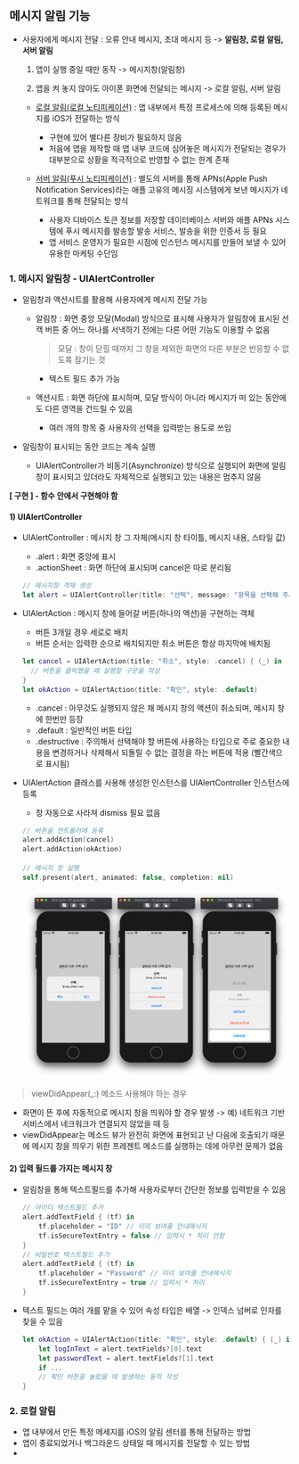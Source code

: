 ## 메시지 알림 기능

- 사용자에게 메시지 전달 : 오류 안내 메시지, 초대 메시지 등 -> **알림창, 로컬 알림, 서버 알림**

  1. 앱이 실행 중일 때만 동작 -> 메시지창(알림창)

  2. 앱을 켜 놓지 않아도 아이폰 화면에 전달되는 메시지 -> 로컬 알림, 서버 알림

  - <u>로컬 알림(로컬 노티피케이션)</u> : 앱 내부에서 특정 프로세스에 의해 등록된 메시지를 iOS가 전달하는 방식

    - 구현에 있어 별다른 장비가 필요하지 않음
    - 처음에 앱을 제작할 때 앱 내부 코드에 심어놓은 메시지가 전달되는 경우가 대부분으로 상황을 적극적으로 반영할 수 없는 한계 존재

  - <u>서버 알림(푸시 노티피케이션)</u> : 별도의 서버를 통해 APNs(Apple Push Notification Services)라는 애플 고유의 메시징 시스템에게 보낸 메시지가 네트워크를 통해 전달되는 방식

    - 사용자 디바이스 토큰 정보를 저장할 데이터베이스 서버와 애플 APNs 시스템에 푸시 메시지를 발송할 발송 서비스, 발송을 위한 인증서 등 필요
    - 앱 서비스 운영자가 필요한 시점에 인스턴스 메시지를 만들어 보낼 수 있어 유용한 마케팅 수단임

    

### 1. 메시지 알림창 - UIAlertController

- 알림창과 액션시트를 활용해 사용자에게 메시지 전달 가능

  - 알림창 : 화면 중앙 모달(Modal) 방식으로 표시해 사용자가 알림창에 표시된 선캑 버튼 중 어느 하나를 서낵하기 전에는 다른 어떤 기능도 이용할 수 없음

    >모달 : 창이 닫힐 때까지 그 창을 제외한 화면의 다른 부분은 반응할 수 없도록 잠기는 것

    - 텍스트 필드 추가 가능

  - 액션시트 : 화면 하단에 표시하며, 모달 방식이 아니라 메시지가 떠 있는 동안에도 다른 영역을 건드릴 수 있음

    - 여러 개의 항목 중 사용자의 선택을 입력받는 용도로 쓰임

- 알림창이 표시되는 동안 코드는 계속 실행

  - UIAlertController가 비동기(Asynchronize) 방식으로 실행되어 화면에 알림창이 표시되고 있더라도 자체적으로 실행되고 있는 내용은 멈추지 않음

    

**[ 구현 ] - 함수 안에서 구현해야 함**

#### 1) UIAlertController

- UIAlertController : 메시지 창 그 자체(메시지 창 타이틀, 메시지 내용, 스타일 값)

  - .alert : 화면 중앙에 표시
  - .actionSheet : 화면 하단에 표시되며 cancel은 따로 분리됨

  ```swift
  // 메시지창 객체 생성
  let alert = UIAlertController(title: "선택", message: "항목을 선택해 주세요", preferredStyle: .alert)
  ```

- UIAlertAction : 메시지 창에 들어갈 버튼(하나의 액션)을 구현하는 객체

  - 버튼 3개일 경우 세로로 배치
  - 버튼 순서는 입력한 순으로 배치되지만 취소 버튼은 항상 마지막에 배치됨

  ```swift
  let cancel = UIAlertAction(title: "취소", style: .cancel) { (_) in 
  	// 버튼을 클릭했을 때 실행할 구문을 작성
  }
  let okAction = UIAlertAction(title: "확인", style: .default)
  ```

  - .cancel : 아무것도 실행되지 않은 채 메시지 창의 액션이 취소되며, 메시지 창에 한번만 등장
  - .default : 일반적인 버튼 타입
  - .destructive : 주의해서 선택해야 할 버튼에 사용하는 타입으로 주로 중요한 내용을 변경하거나 삭제해서 되돌릴 수 없는 결정을 하는 버튼에 적용 (빨간색으로 표시됨)

- UIAlertAction 클래스를 사용해 생성한 인스턴스를 UIAlertController 인스턴스에 등록

  - 창 자동으로 사라져 dismiss 필요 없음

  ```Swift
  // 버튼을 컨트롤러에 등록
  alert.addAction(cancel)
  alert.addAction(okAction)
          
  // 메시지 창 실행
  self.present(alert, animated: false, completion: nil)
  ```

  <img src = "..\image\04\01.png">

>viewDidAppear(_:) 메소드 사용해야 하는 경우

- 화면이 뜬 후에 자동적으로 메시지 창을 띄워야 할 경우 발생 -> 예) 네트워크 기반 서비스에서 네크워크가 연결되지 않았을 때 등
- viewDidAppear는 메소드 뷰가 완전히 화면에 표현되고 난 다음에 호출되기 때문에 메시지 창을 띄우기 위한 프레젠트 메소드를 실행하는 데에 아무런 문제가 없음  



#### 2) 입력 필드를 가지는 메시지 창

- 알림창을 통해 텍스트필드를 추가해 사용자로부터 간단한 정보를 입력받을 수 있음

  ```swift
  // 아이디 텍스트필드 추가
  alert.addTextField { (tf) in
      tf.placeholder = "ID" // 미리 보여줄 안내메시지
      tf.isSecureTextEntry = false // 입력시 * 처리 안함
  }
  // 비밀번호 텍스트필드 추가
  alert.addTextField { (tf) in
      tf.placeholder = "Password" // 미리 보여줄 안내메시지
      tf.isSecureTextEntry = true // 입력시 * 처리
  }
  ```

- 텍스트 필드는 여러 개를 맡을 수 있어 속성 타입은 배열 -> 인덱스 넘버로 인자를 찾을 수 있음

  ```swift
  let okAction = UIAlertAction(title: "확인", style: .default) { (_) in
      let logInText = alert.textFields?[0].text
      let passwordText = alert.textFields?[1].text
      if ...
      // 확인 버튼을 눌렀을 때 발생하는 동작 작성
  }
  ```



### 2. 로컬 알림

- 앱 내부에서 만든 특정 메세지를 iOS의 알림 센터를 통해 전달하는 방법
- 앱이 종료되었거나 백그라운드 상태일 때 메시지를 전달할 수 있는 방법
- 